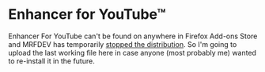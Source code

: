 # Enhancer for YouTube™

Enhancer For YouTube can't be found on anywhere in Firefox Add-ons Store and MRFDEV has temporarily [stopped the distribution](https://www.mrfdev.com/enhancer-for-youtube).
So I'm going to upload the last working file here in case anyone (most probably me) wanted to re-install it in the future.
